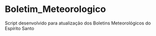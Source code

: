 # Boletim_Meteorologico
Script desenvolvido para atualização dos Boletins Meteorológicos do Espírito Santo
